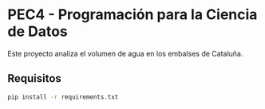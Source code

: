 # PEC4 - Programación para la Ciencia de Datos

Este proyecto analiza el volumen de agua en los embalses de Cataluña.

## Requisitos

```bash
pip install -r requirements.txt
